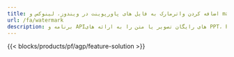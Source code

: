 ```yaml
---
title: اضافه کردن واترمارک به فایل های پاورپوینت در ویندوز، لینوکس و macOS
url: /fa/watermark
description: برنامه و APIهای رایگان تصویر یا متن را به ارائه های PPT، PPTX و ODP اضافه می کنند
---
```


{{< blocks/products/pf/agp/feature-solution >}} 

